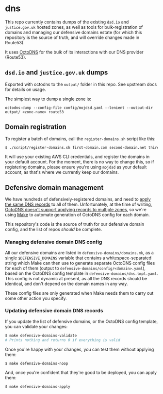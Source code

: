 # dns

This repo currently contains dumps of the existing `dsd.io` and
`justice.gov.uk` hosted zones, as well as tools for bulk-registration of
domains and managing our defensive domains estate (for which this
repository is the source of truth, and will override changes made in Route53).

It uses [OctoDNS](https://github.com/github/octodns) for the bulk of
its interactions with our DNS provider (Route53).

## `dsd.io` and `justice.gov.uk` dumps

Exported with octodns to the `output/` folder in this repo. See upstream docs for details on usage.

The simplest way to dump a single zone is:
```
octodns-dump --config-file config/mojdsd.yaml --lenient --output-dir output/ <zone-name> route53
```

## Domain registration

To register a batch of domains, call the `register-domains.sh` script like this:

```bash
$ ./script/register-domains.sh first-domain.com second-domain.net third-domain.org
```

It will use your existing AWS CLI credentials, and register the domains
in your default account. For the moment, there is no way to change this,
so if registering domains, please ensure you're using `mojdsd` as your
default account, as that's where we currently keep our domains.

## Defensive domain management

We have hundreds of defensively-registered domains, and need to [apply the same DNS records](https://ministryofjustice.github.io/security-guidance/defensive-domain-registration/#defensive-domain-registrations) to all of them. Unfortunately, at the
time of writing, [OctoDNS doesn't support applying records to multiple
zones](https://github.com/github/octodns/issues/7), so we're using
[Make](https://www.gnu.org/software/make/manual/make.html) to automate
generation of OctoDNS config for each domain.

This repository's code is the source of truth for our defensive domain
config, and the list of repos *should* be complete.

### Managing defensive domain DNS config

All our defensive domains are listed in `defensive-domains/domains.mk`,
as a single `$DEFENSIVE_DOMAINS` variable that contains a
whitespace-separated string which Make can then use to generate separate
OctoDNS config files for each of them (output to
`defensive-domains/config/<domain>.yaml`), based on the OctoDNS config
template in `defensive-domains/dns.tmpl.yaml`. This config is not dynamic
at present, as all the DNS records should be identical, and don't depend
on the domain names in any way.

These config files are only generated when Make needs them to carry out
some other action you specify.

### Updating defensive domain DNS records

If you update the list of defensive domains, or the OctoDNS config
template, you can validate your changes:

```bash
$ make defensive-domains-validate
# Prints nothing and returns 0 if everything is valid
```

Once you're happy with your changes, you can test them without applying them:

```bash
$ make defensive-domains-noop
```

And, once you're confident that they're good to be deployed, you can apply them:

```bash
$ make defensive-domains-apply
```
